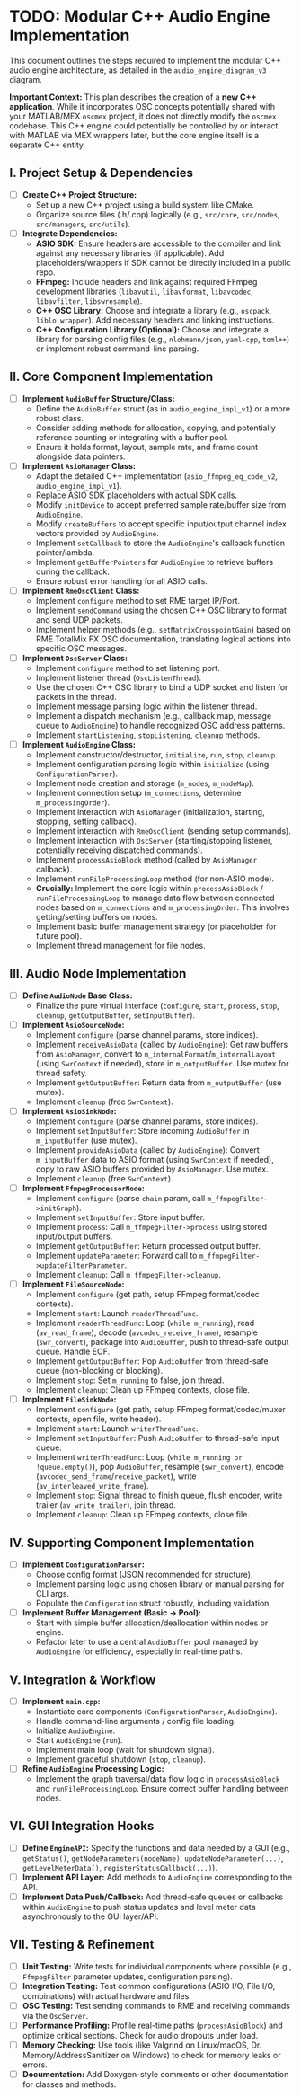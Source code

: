 # TODO: Modular C++ Audio Engine Implementation

This document outlines the steps required to implement the modular C++ audio engine architecture, as detailed in the `audio_engine_diagram_v3` diagram.

**Important Context:** This plan describes the creation of a **new C++ application**. While it incorporates OSC concepts potentially shared with your MATLAB/MEX `oscmex` project, it does not directly modify the `oscmex` codebase. This C++ engine could potentially be controlled by or interact with MATLAB via MEX wrappers later, but the core engine itself is a separate C++ entity.

## I. Project Setup & Dependencies

- [ ] **Create C++ Project Structure:**
  - Set up a new C++ project using a build system like CMake.
  - Organize source files (.h/.cpp) logically (e.g., `src/core`, `src/nodes`, `src/managers`, `src/utils`).
- [ ] **Integrate Dependencies:**
  - **ASIO SDK:** Ensure headers are accessible to the compiler and link against any necessary libraries (if applicable). Add placeholders/wrappers if SDK cannot be directly included in a public repo.
  - **FFmpeg:** Include headers and link against required FFmpeg development libraries (`libavutil`, `libavformat`, `libavcodec`, `libavfilter`, `libswresample`).
  - **C++ OSC Library:** Choose and integrate a library (e.g., `oscpack`, `liblo wrapper`). Add necessary headers and linking instructions.
  - **C++ Configuration Library (Optional):** Choose and integrate a library for parsing config files (e.g., `nlohmann/json`, `yaml-cpp`, `toml++`) or implement robust command-line parsing.

## II. Core Component Implementation

- [ ] **Implement `AudioBuffer` Structure/Class:**
  - Define the `AudioBuffer` struct (as in `audio_engine_impl_v1`) or a more robust class.
  - Consider adding methods for allocation, copying, and potentially reference counting or integrating with a buffer pool.
  - Ensure it holds format, layout, sample rate, and frame count alongside data pointers.
- [ ] **Implement `AsioManager` Class:**
  - Adapt the detailed C++ implementation (`asio_ffmpeg_eq_code_v2`, `audio_engine_impl_v1`).
  - Replace ASIO SDK placeholders with actual SDK calls.
  - Modify `initDevice` to accept preferred sample rate/buffer size from `AudioEngine`.
  - Modify `createBuffers` to accept specific input/output channel index vectors provided by `AudioEngine`.
  - Implement `setCallback` to store the `AudioEngine`'s callback function pointer/lambda.
  - Implement `getBufferPointers` for `AudioEngine` to retrieve buffers during the callback.
  - Ensure robust error handling for all ASIO calls.
- [ ] **Implement `RmeOscClient` Class:**
  - Implement `configure` method to set RME target IP/Port.
  - Implement `sendCommand` using the chosen C++ OSC library to format and send UDP packets.
  - Implement helper methods (e.g., `setMatrixCrosspointGain`) based on RME TotalMix FX OSC documentation, translating logical actions into specific OSC messages.
- [ ] **Implement `OscServer` Class:**
  - Implement `configure` method to set listening port.
  - Implement listener thread (`OscListenThread`).
  - Use the chosen C++ OSC library to bind a UDP socket and listen for packets in the thread.
  - Implement message parsing logic within the listener thread.
  - Implement a dispatch mechanism (e.g., callback map, message queue to `AudioEngine`) to handle recognized OSC address patterns.
  - Implement `startListening`, `stopListening`, `cleanup` methods.
- [ ] **Implement `AudioEngine` Class:**
  - Implement constructor/destructor, `initialize`, `run`, `stop`, `cleanup`.
  - Implement configuration parsing logic within `initialize` (using `ConfigurationParser`).
  - Implement node creation and storage (`m_nodes`, `m_nodeMap`).
  - Implement connection setup (`m_connections`, determine `m_processingOrder`).
  - Implement interaction with `AsioManager` (initialization, starting, stopping, setting callback).
  - Implement interaction with `RmeOscClient` (sending setup commands).
  - Implement interaction with `OscServer` (starting/stopping listener, potentially receiving dispatched commands).
  - Implement `processAsioBlock` method (called by `AsioManager` callback).
  - Implement `runFileProcessingLoop` method (for non-ASIO mode).
  - **Crucially:** Implement the core logic within `processAsioBlock` / `runFileProcessingLoop` to manage data flow between connected nodes based on `m_connections` and `m_processingOrder`. This involves getting/setting buffers on nodes.
  - Implement basic buffer management strategy (or placeholder for future pool).
  - Implement thread management for file nodes.

## III. Audio Node Implementation

- [ ] **Define `AudioNode` Base Class:**
  - Finalize the pure virtual interface (`configure`, `start`, `process`, `stop`, `cleanup`, `getOutputBuffer`, `setInputBuffer`).
- [ ] **Implement `AsioSourceNode`:**
  - Implement `configure` (parse channel params, store indices).
  - Implement `receiveAsioData` (called by `AudioEngine`): Get raw buffers from `AsioManager`, convert to `m_internalFormat`/`m_internalLayout` (using `SwrContext` if needed), store in `m_outputBuffer`. Use mutex for thread safety.
  - Implement `getOutputBuffer`: Return data from `m_outputBuffer` (use mutex).
  - Implement `cleanup` (free `SwrContext`).
- [ ] **Implement `AsioSinkNode`:**
  - Implement `configure` (parse channel params, store indices).
  - Implement `setInputBuffer`: Store incoming `AudioBuffer` in `m_inputBuffer` (use mutex).
  - Implement `provideAsioData` (called by `AudioEngine`): Convert `m_inputBuffer` data to ASIO format (using `SwrContext` if needed), copy to raw ASIO buffers provided by `AsioManager`. Use mutex.
  - Implement `cleanup` (free `SwrContext`).
- [ ] **Implement `FfmpegProcessorNode`:**
  - Implement `configure` (parse `chain` param, call `m_ffmpegFilter->initGraph`).
  - Implement `setInputBuffer`: Store input buffer.
  - Implement `process`: Call `m_ffmpegFilter->process` using stored input/output buffers.
  - Implement `getOutputBuffer`: Return processed output buffer.
  - Implement `updateParameter`: Forward call to `m_ffmpegFilter->updateFilterParameter`.
  - Implement `cleanup`: Call `m_ffmpegFilter->cleanup`.
- [ ] **Implement `FileSourceNode`:**
  - Implement `configure` (get path, setup FFmpeg format/codec contexts).
  - Implement `start`: Launch `readerThreadFunc`.
  - Implement `readerThreadFunc`: Loop (`while m_running`), read (`av_read_frame`), decode (`avcodec_receive_frame`), resample (`swr_convert`), package into `AudioBuffer`, push to thread-safe output queue. Handle EOF.
  - Implement `getOutputBuffer`: Pop `AudioBuffer` from thread-safe queue (non-blocking or blocking).
  - Implement `stop`: Set `m_running` to false, join thread.
  - Implement `cleanup`: Clean up FFmpeg contexts, close file.
- [ ] **Implement `FileSinkNode`:**
  - Implement `configure` (get path, setup FFmpeg format/codec/muxer contexts, open file, write header).
  - Implement `start`: Launch `writerThreadFunc`.
  - Implement `setInputBuffer`: Push `AudioBuffer` to thread-safe input queue.
  - Implement `writerThreadFunc`: Loop (`while m_running or !queue.empty()`), pop `AudioBuffer`, resample (`swr_convert`), encode (`avcodec_send_frame`/`receive_packet`), write (`av_interleaved_write_frame`).
  - Implement `stop`: Signal thread to finish queue, flush encoder, write trailer (`av_write_trailer`), join thread.
  - Implement `cleanup`: Clean up FFmpeg contexts, close file.

## IV. Supporting Component Implementation

- [ ] **Implement `ConfigurationParser`:**
  - Choose config format (JSON recommended for structure).
  - Implement parsing logic using chosen library or manual parsing for CLI args.
  - Populate the `Configuration` struct robustly, including validation.
- [ ] **Implement Buffer Management (Basic -> Pool):**
  - Start with simple buffer allocation/deallocation within nodes or engine.
  - Refactor later to use a central `AudioBuffer` pool managed by `AudioEngine` for efficiency, especially in real-time paths.

## V. Integration & Workflow

- [ ] **Implement `main.cpp`:**
  - Instantiate core components (`ConfigurationParser`, `AudioEngine`).
  - Handle command-line arguments / config file loading.
  - Initialize `AudioEngine`.
  - Start `AudioEngine` (`run`).
  - Implement main loop (wait for shutdown signal).
  - Implement graceful shutdown (`stop`, `cleanup`).
- [ ] **Refine `AudioEngine` Processing Logic:**
  - Implement the graph traversal/data flow logic in `processAsioBlock` and `runFileProcessingLoop`. Ensure correct buffer handling between nodes.

## VI. GUI Integration Hooks

- [ ] **Define `EngineAPI`:** Specify the functions and data needed by a GUI (e.g., `getStatus()`, `getNodeParameters(nodeName)`, `updateNodeParameter(...)`, `getLevelMeterData()`, `registerStatusCallback(...)`).
- [ ] **Implement API Layer:** Add methods to `AudioEngine` corresponding to the API.
- [ ] **Implement Data Push/Callback:** Add thread-safe queues or callbacks within `AudioEngine` to push status updates and level meter data asynchronously to the GUI layer/API.

## VII. Testing & Refinement

- [ ] **Unit Testing:** Write tests for individual components where possible (e.g., `FfmpegFilter` parameter updates, configuration parsing).
- [ ] **Integration Testing:** Test common configurations (ASIO I/O, File I/O, combinations) with actual hardware and files.
- [ ] **OSC Testing:** Test sending commands to RME and receiving commands via the `OscServer`.
- [ ] **Performance Profiling:** Profile real-time paths (`processAsioBlock`) and optimize critical sections. Check for audio dropouts under load.
- [ ] **Memory Checking:** Use tools (like Valgrind on Linux/macOS, Dr. Memory/AddressSanitizer on Windows) to check for memory leaks or errors.
- [ ] **Documentation:** Add Doxygen-style comments or other documentation for classes and methods.
